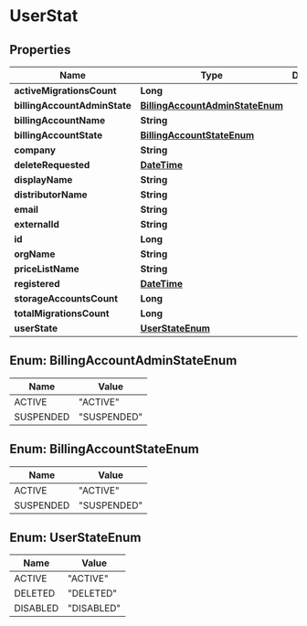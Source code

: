 
# UserStat

## Properties
Name | Type | Description | Notes
------------ | ------------- | ------------- | -------------
**activeMigrationsCount** | **Long** |  |  [optional]
**billingAccountAdminState** | [**BillingAccountAdminStateEnum**](#BillingAccountAdminStateEnum) |  |  [optional]
**billingAccountName** | **String** |  |  [optional]
**billingAccountState** | [**BillingAccountStateEnum**](#BillingAccountStateEnum) |  |  [optional]
**company** | **String** |  |  [optional]
**deleteRequested** | [**DateTime**](DateTime.md) |  |  [optional]
**displayName** | **String** |  |  [optional]
**distributorName** | **String** |  |  [optional]
**email** | **String** |  |  [optional]
**externalId** | **String** |  |  [optional]
**id** | **Long** |  |  [optional]
**orgName** | **String** |  |  [optional]
**priceListName** | **String** |  |  [optional]
**registered** | [**DateTime**](DateTime.md) |  |  [optional]
**storageAccountsCount** | **Long** |  |  [optional]
**totalMigrationsCount** | **Long** |  |  [optional]
**userState** | [**UserStateEnum**](#UserStateEnum) |  |  [optional]


<a name="BillingAccountAdminStateEnum"></a>
## Enum: BillingAccountAdminStateEnum
Name | Value
---- | -----
ACTIVE | &quot;ACTIVE&quot;
SUSPENDED | &quot;SUSPENDED&quot;


<a name="BillingAccountStateEnum"></a>
## Enum: BillingAccountStateEnum
Name | Value
---- | -----
ACTIVE | &quot;ACTIVE&quot;
SUSPENDED | &quot;SUSPENDED&quot;


<a name="UserStateEnum"></a>
## Enum: UserStateEnum
Name | Value
---- | -----
ACTIVE | &quot;ACTIVE&quot;
DELETED | &quot;DELETED&quot;
DISABLED | &quot;DISABLED&quot;



